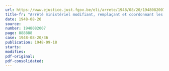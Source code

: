 ```yaml
---
url: https://www.ejustice.just.fgov.be/eli/arrete/1948/08/20/1948082007/justel
title-fr: "Arrêté ministériel modifiant, remplaçant et coordonnant les arrêtés ministériels des 13 janvier 1948, 19 février 1948 et 29 avril 1948, relatifs à la création et à la compétence territoriale des Commissions de contrôle pour déportés au travail obligatoire de la guerre 19401945"
date: 1948-08-20
source:
number: 1948082007
page: 888888
case: 1948-08-20/36
publication: 1948-09-18
starts:
modifies:
pdf-original:
pdf-consolidated:
---
```



